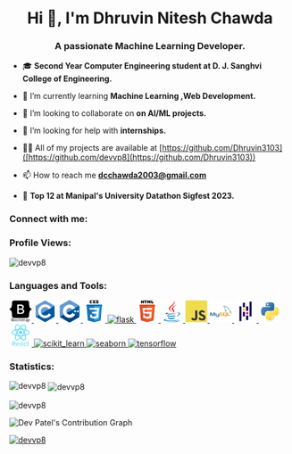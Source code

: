 <h1 align="center">Hi 👋, I'm Dhruvin Nitesh Chawda</h1>
<h3 align="center">A passionate Machine Learning Developer.</h3>

- 🎓 **Second Year Computer Engineering student at D. J. Sanghvi College of Engineering.**

- 🌱 I’m currently learning **Machine Learning ,Web Development.**

- 👯 I’m looking to collaborate on **on AI/ML projects.**

- 🤝 I’m looking for help with **internships.**

- 👨‍💻 All of my projects are available at [https://github.com/Dhruvin3103]([https://github.com/devvp8](https://github.com/Dhruvin3103))

- 📫 How to reach me **dcchawda2003@gmail.com**

- 🥇 **Top 12 at Manipal's University Datathon Sigfest 2023.**

<h3 align="left">Connect with me:</h3>
<p align="left">
<!-- <a href="https://linkedin.com/in/dev-atul-patel-15b0b6231" target="blank"><img align="center" src="https://raw.githubusercontent.com/rahuldkjain/github-profile-readme-generator/master/src/images/icons/Social/linked-in-alt.svg" alt="dev-atul-patel-15b0b6231" height="30" width="40" /></a>
<a href="https://instagram.com/devvp8" target="blank"><img align="center" src="https://raw.githubusercontent.com/rahuldkjain/github-profile-readme-generator/master/src/images/icons/Social/instagram.svg" alt="devvp8" height="30" width="40" /></a> -->
</p>
<h3 align="left">Profile Views:</h3>
<p align="left"> <img src="https://komarev.com/ghpvc/?username=devvp8&label=Profile%20views&color=0e75b6&style=flat" alt="devvp8" /> </p>

<h3 align="left">Languages and Tools:</h3>
<p align="left"> <a href="https://getbootstrap.com" target="_blank" rel="noreferrer"> <img src="https://raw.githubusercontent.com/devicons/devicon/master/icons/bootstrap/bootstrap-plain-wordmark.svg" alt="bootstrap" width="40" height="40"/> </a> <a href="https://www.cprogramming.com/" target="_blank" rel="noreferrer"> <img src="https://raw.githubusercontent.com/devicons/devicon/master/icons/c/c-original.svg" alt="c" width="40" height="40"/> </a> <a href="https://www.w3schools.com/cpp/" target="_blank" rel="noreferrer"> <img src="https://raw.githubusercontent.com/devicons/devicon/master/icons/cplusplus/cplusplus-original.svg" alt="cplusplus" width="40" height="40"/> </a> <a href="https://www.w3schools.com/css/" target="_blank" rel="noreferrer"> <img src="https://raw.githubusercontent.com/devicons/devicon/master/icons/css3/css3-original-wordmark.svg" alt="css3" width="40" height="40"/> </a> <a href="https://flask.palletsprojects.com/" target="_blank" rel="noreferrer"> <img src="https://www.vectorlogo.zone/logos/pocoo_flask/pocoo_flask-icon.svg" alt="flask" width="40" height="40"/> </a> <a href="https://www.w3.org/html/" target="_blank" rel="noreferrer"> <img src="https://raw.githubusercontent.com/devicons/devicon/master/icons/html5/html5-original-wordmark.svg" alt="html5" width="40" height="40"/> </a> <a href="https://www.java.com" target="_blank" rel="noreferrer"> <img src="https://raw.githubusercontent.com/devicons/devicon/master/icons/java/java-original.svg" alt="java" width="40" height="40"/> </a> <a href="https://developer.mozilla.org/en-US/docs/Web/JavaScript" target="_blank" rel="noreferrer"> <img src="https://raw.githubusercontent.com/devicons/devicon/master/icons/javascript/javascript-original.svg" alt="javascript" width="40" height="40"/> </a> <a href="https://www.mysql.com/" target="_blank" rel="noreferrer"> <img src="https://raw.githubusercontent.com/devicons/devicon/master/icons/mysql/mysql-original-wordmark.svg" alt="mysql" width="40" height="40"/> </a> <a href="https://pandas.pydata.org/" target="_blank" rel="noreferrer"> <img src="https://raw.githubusercontent.com/devicons/devicon/2ae2a900d2f041da66e950e4d48052658d850630/icons/pandas/pandas-original.svg" alt="pandas" width="40" height="40"/> </a> <a href="https://www.python.org" target="_blank" rel="noreferrer"> <img src="https://raw.githubusercontent.com/devicons/devicon/master/icons/python/python-original.svg" alt="python" width="40" height="40"/> </a> <a href="https://reactjs.org/" target="_blank" rel="noreferrer"> <img src="https://raw.githubusercontent.com/devicons/devicon/master/icons/react/react-original-wordmark.svg" alt="react" width="40" height="40"/> </a> <a href="https://scikit-learn.org/" target="_blank" rel="noreferrer"> <img src="https://upload.wikimedia.org/wikipedia/commons/0/05/Scikit_learn_logo_small.svg" alt="scikit_learn" width="40" height="40"/> </a> <a href="https://seaborn.pydata.org/" target="_blank" rel="noreferrer"> <img src="https://seaborn.pydata.org/_images/logo-mark-lightbg.svg" alt="seaborn" width="40" height="40"/> </a> <a href="https://www.tensorflow.org" target="_blank" rel="noreferrer"> <img src="https://www.vectorlogo.zone/logos/tensorflow/tensorflow-icon.svg" alt="tensorflow" width="40" height="40"/> </a> </p>

<h3 align="left">Statistics:</h3>

<p class="dark"><img align="left" src="https://github-readme-stats.vercel.app/api/top-langs?username=devvp8&show_icons=true&locale=en&layout=compact&theme=blueberry" alt="devvp8" /></p>

<p class="dark">&nbsp;<img align="center" src="https://github-readme-stats.vercel.app/api?username=devvp8&show_icons=true&locale=en&layout=compact&theme=blueberry" alt="devvp8" /></p>

<p class="dark"><img align="center" src="https://github-readme-streak-stats.herokuapp.com/?user=devvp8&locale=en&layout=compact&theme=blueberry" alt="devvp8" /></p>

![Dev Patel's Contribution Graph](https://github-readme-activity-graph.cyclic.app/graph?username=DEVVP8&theme=react)

 <p align="left">
  <a href="https://github.com/ryo-ma/github-profile-trophy">
    <img src="https://github-profile-trophy.vercel.app/?username=devvp8&theme=onedark" alt="devvp8">
  </a>
</p> 
